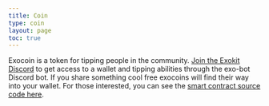 ```yaml
---
title: Coin
type: coin
layout: page
toc: true
---
```


Exocoin is a token for tipping people in the community. [Join the Exokit Discord](https://discord.gg/Apk6cZN) to get access to a wallet and tipping abilities through the exo-bot Discord bot. If you share something cool free exocoins will find their way into your wallet. For those interested, you can see the [smart contract source code here](https://etherscan.io/address/0x9148640f3e8fb13db170d242430149de5dba0f8a#code).
